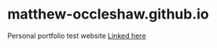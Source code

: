 # matthew-occleshaw.github.io
Personal portfolio test website
[Linked here](https://www.matthew-occleshaw.github.io/)
